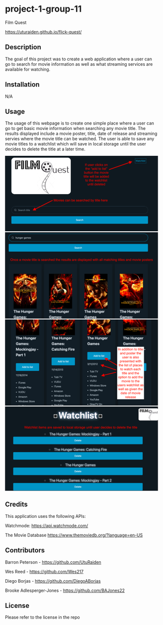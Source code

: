 # project-1-group-11
Film Quest

https://uturaiden.github.io/flick-quest/

## Description

The goal of this project was to create a web application where a user can go to search for movie information as well as what streaming services are available for watching. 

## Installation

N/A

## Usage


The usage of this webpage is to create one simple place where a user can go to get basic movie information when searching any movie title. The results displayed include a movie poster, title, date of release and streaming servies where the movie title can be watched. The user is able to save any movie titles to a watchlist which will save in local storage until the user decides to delete the title at a later time. 

<img src="./assets/images/RM 1.png"/>
<img src="./assets/images/RM 2.png"/>
<img src="./assets/images/RM 3.png"/>
<img src="./assets/images/RM 4.png"/>

## Credits

This application uses the following APIs:

Watchmode: https://api.watchmode.com/

The Movie Database https://www.themoviedb.org/?language=en-US

## Contributors 

Barron Peterson - https://github.com/UtuRaiden

Wes Reed - https://github.com/Wes217

Diego Borjas - https://github.com/DiegoABorjas

Brooke Adlesperger-Jones - https://github.com/BAJones22

## License

Please refer to the license in the repo
